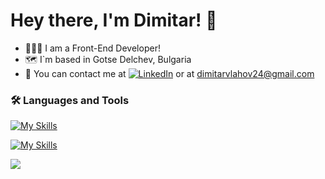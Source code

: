 # Hey there, I'm Dimitar! 👋

- 👨🏻‍💻 I am a Front-End Developer!
- 🗺️ I`m based in Gotse Delchev, Bulgaria
- 📧 You can contact me at [![LinkedIn](https://img.shields.io/badge/LinkedIn-%230077B5.svg?logo=linkedin&logoColor=white)](https://www.linkedin.com/in/dimitar-vlahov-04b829227/) or at dimitarvlahov24@gmail.com

### :hammer_and_wrench: Languages and Tools

[![My Skills](https://skillicons.dev/icons?i=js,typescript,html,css,angular,react)](https://skillicons.dev)

[![My Skills](https://skillicons.dev/icons?i=nodejs,express,mongodb,git)](https://skillicons.dev)

![](https://github-readme-streak-stats.herokuapp.com/?user=vlahoff&theme=synthwave&hide_border=true)<br/>

